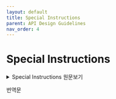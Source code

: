 ```yaml
---
layout: default
title: Special Instructions
parent: API Design Guidelines
nav_order: 4
---
```


# Special Instructions

<details>
<summary>Special Instructions 원문보기</summary>
<div markdown="1">

- **Label tuple members and name closure parameters** where they appear in your API.
    <details>
    <summary>DETAIL</summary>
    <div markdown="1">

    These names have explanatory power, can be referenced from documentation comments, and provide expressive access to tuple members.

    ```swift
    /// Ensure that we hold uniquely-referenced storage for at least
    /// `requestedCapacity` elements.
    ///
    /// If more storage is needed, `allocate` is called with
    /// `byteCount` equal to the number of maximally-aligned
    /// bytes to allocate.
    ///
    /// - Returns:
    ///   - reallocated: `true` iff a new block of memory
    ///     was allocated.
    ///   - capacityChanged: `true` iff `capacity` was updated.
    mutating func ensureUniqueStorage(
        minimumCapacity requestedCapacity: Int, 
        allocate: (_ byteCount: Int) -> UnsafePointer<Void>
    ) -> (reallocated: Bool, capacityChanged: Bool)
    ```

    Names used for closure parameters should be chosen like `parameter names` for top-level functions. Labels for closure arguments that appear at the call site are not supported.
    

    </div>
    </details>


- **Take extra care with unconstrained polymorphism** (e.g. Any, AnyObject, and unconstrained generic parameters) to avoid ambiguities in overload sets.
    <details>
    <summary>DETAIL</summary>
    <div markdown="1">

    For example, consider this overload set:

    ```swift
    ❌
    struct Array {
        /// Inserts `newElement` at `self.endIndex`.
        public mutating func append(_ newElement: Element)

        /// Inserts the contents of `newElements`, in order, at
        /// `self.endIndex`.
        public mutating func append(_ newElements: S)
            where S.Generator.Element == Element
    }
    ```

    These methods form a semantic family, and the argument types appear at first to be sharply distinct. However, when Element is Any, a single element can have the same type as a sequence of elements.

    ```swift
    ❌
    var values: [Any] = [1, "a"]
    values.append([2, 3, 4]) // [1, "a", [2, 3, 4]] or [1, "a", 2, 3, 4]?
    ```

    To eliminate the ambiguity, name the second overload more explicitly.

    ```swift
    ✅
    struct Array {
        /// Inserts `newElement` at `self.endIndex`.
        public mutating func append(_ newElement: Element)

        /// Inserts the contents of `newElements`, in order, at
        /// `self.endIndex`.
        public mutating func append(contentsOf newElements: S)
            where S.Generator.Element == Element
    }
    ```

    Notice how the new name better matches the documentation comment. In this case, the act of writing the documentation comment actually brought the issue to the API author’s attention.

    </div>
    </details>

</div>
</details>

번역문
